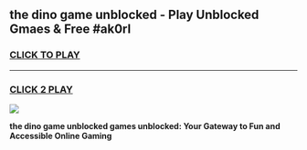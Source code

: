 
## the dino game unblocked - Play Unblocked Gmaes & Free #ak0rl
<h3>
<a href="https://premium.freeplayer.one?title=the_dino_game_unblocked&ref=01M">CLICK TO PLAY</a></h3>
<hr>

<h3>
<a href="https://premium.freeplayer.one?title=the_dino_game_unblocked&ref=01M">CLICK 2 PLAY</a>
  
</h3>

<a href="https://premium.freeplayer.one?title=the_dino_game_unblocked&ref=01M"><img src="https://clearcache.store/games.png"></a>


**the dino game unblocked games unblocked: Your Gateway to Fun and Accessible Online Gaming**
